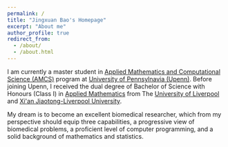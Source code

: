 ```yaml
---
permalink: /
title: "Jingxuan Bao's Homepage"
excerpt: "About me"
author_profile: true
redirect_from: 
  - /about/
  - /about.html
---
```


I am currently a master student in [Applied Mathematics and Computational Science (AMCS)](https://www.amcs.upenn.edu) program at [University of Pennsylnavia (Upenn)](https://www.upenn.edu/). Before joining Upenn, I received the dual degree of Bachelor of Science with Honours (Class I) in [Applied Mathematics](https://www.xjtlu.edu.cn/en/study/undergraduate/applied-mathematics) from The [University of Liverpool](https://www.liverpool.ac.uk/) and [Xi'an Jiaotong-Liverpool University](https://www.xjtlu.edu.cn/en/). 

My dream is to become an excellent biomedical researcher, which from my perspective should equip three capabilities, a progressive view of biomedical problems, a proficient level of computer programming, and a solid background of mathematics and statistics. 
